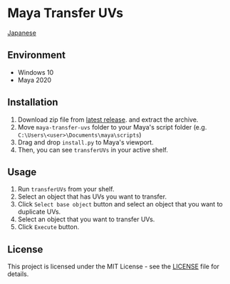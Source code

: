 # Maya Transfer UVs

[Japanese](README-ja.md)

## Environment

- Windows 10
- Maya 2020

## Installation

1. Download zip file from [latest release](https://github.com/NinaMina2737/maya-transfer-uvs/releases/latest). and extract the archive.
2. Move `maya-transfer-uvs` folder to your Maya's script folder (e.g. `C:\Users\<user>\Documents\maya\scripts`)
3. Drag and drop `install.py` to Maya's viewport.
4. Then, you can see `transferUVs` in your active shelf.

## Usage

1. Run `transferUVs` from your shelf.
2. Select an object that has UVs you want to transfer.
3. Click `Select base object` button and select an object that you want to duplicate UVs.
4. Select an object that you want to transfer UVs.
5. Click `Execute` button.

## License

This project is licensed under the MIT License - see the [LICENSE](LICENSE) file for details.

